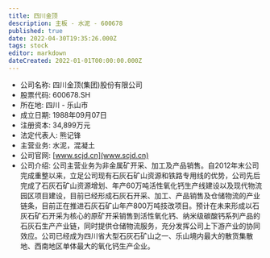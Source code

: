 ```yaml
---
title: 四川金顶
description: 主板 - 水泥 - 600678
published: true
date: 2022-04-30T19:35:26.000Z
tags: stock
editor: markdown
dateCreated: 2022-01-01T00:00:00.000Z
---
```


- 公司名称: 四川金顶(集团)股份有限公司
- 股票代码: 600678.SH
- 所在地: 四川 - 乐山市
- 成立日期: 1988年09月07日
- 注册资本: 34,899万元
- 法定代表人: 熊记锋
- 主营业务: 水泥，混凝土
- 公司官网: [www.scjd.cn](www.scjd.cn)
- 公司介绍: 公司主营业务为非金属矿开采、加工及产品销售。自2012年末公司完成重整以来，立足公司现有石灰石矿山资源和铁路专用线的优势，公司先后完成了石灰石矿山资源增划、年产60万吨活性氧化钙生产线建设以及现代物流园区项目建设，目前已经形成石灰石开采、加工、产品销售及仓储物流的产业链条，目前正在推进石灰石矿山年产800万吨技改项目。预计在未来形成以石灰石矿石开采为核心的原矿开采销售到活性氧化钙、纳米级碳酸钙系列产品的石灰石生产产业链，同时提供仓储物流服务，充分发挥公司上下游产业的协同效应。公司已经成为四川省大型石灰石矿山之一、乐山境内最大的散货集散地、西南地区单体最大的氧化钙生产企业。


